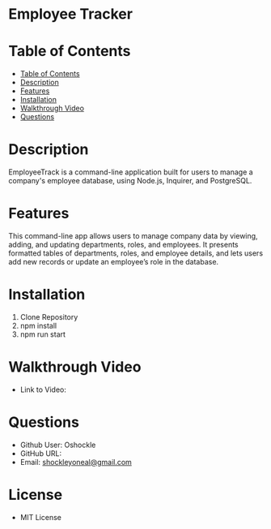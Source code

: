 # Employee Tracker

# Table of Contents
- [Table of Contents](#table-of-contents)
- [Description](#description)
- [Features](#features)
- [Installation](#installation)
- [Walkthrough Video](#walkthrough-video)
- [Questions](#questions)

# Description
EmployeeTrack is a command-line application built for users to manage a company's employee database, using Node.js, Inquirer, and PostgreSQL.

# Features
This command-line app allows users to manage company data by viewing, adding, and updating departments, roles, and employees. It presents formatted tables of departments, roles, and employee details, and lets users add new records or update an employee’s role in the database.

# Installation
1. Clone Repository 
2. npm install 
3. npm run start


# Walkthrough Video
- Link to Video: 


# Questions
- Github User: Oshockle
- GitHub URL: 
- Email: shockleyoneal@gmail.com

# License
- MIT License 
